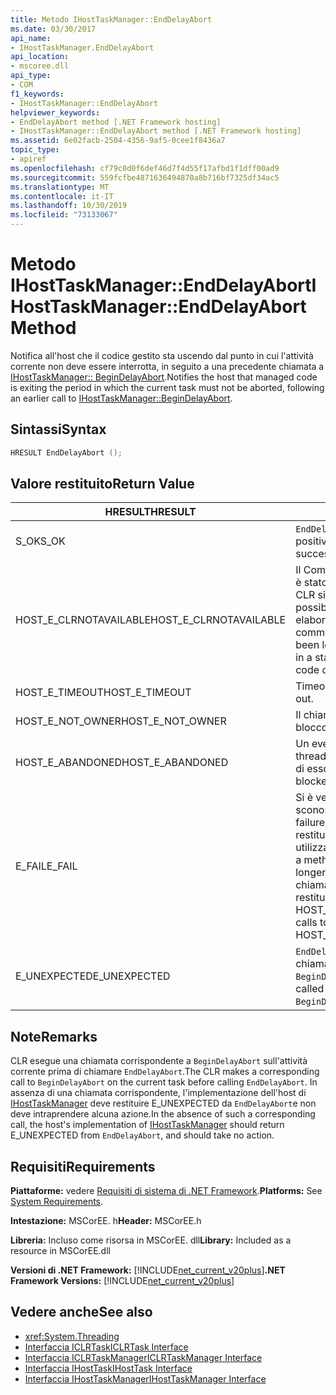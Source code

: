 ```yaml
---
title: Metodo IHostTaskManager::EndDelayAbort
ms.date: 03/30/2017
api_name:
- IHostTaskManager.EndDelayAbort
api_location:
- mscoree.dll
api_type:
- COM
f1_keywords:
- IHostTaskManager::EndDelayAbort
helpviewer_keywords:
- EndDelayAbort method [.NET Framework hosting]
- IHostTaskManager::EndDelayAbort method [.NET Framework hosting]
ms.assetid: 6e02facb-2504-4356-9af5-0cee1f8436a7
topic_type:
- apiref
ms.openlocfilehash: cf79c0d0f6def46d7f4d55f17afbd1f1dff00ad9
ms.sourcegitcommit: 559fcfbe4871636494870a8b716bf7325df34ac5
ms.translationtype: MT
ms.contentlocale: it-IT
ms.lasthandoff: 10/30/2019
ms.locfileid: "73133067"
---
```

# <a name="ihosttaskmanagerenddelayabort-method"></a><span data-ttu-id="9e7f1-102">Metodo IHostTaskManager::EndDelayAbort</span><span class="sxs-lookup"><span data-stu-id="9e7f1-102">IHostTaskManager::EndDelayAbort Method</span></span>
<span data-ttu-id="9e7f1-103">Notifica all'host che il codice gestito sta uscendo dal punto in cui l'attività corrente non deve essere interrotta, in seguito a una precedente chiamata a [IHostTaskManager:: BeginDelayAbort](../../../../docs/framework/unmanaged-api/hosting/ihosttaskmanager-begindelayabort-method.md).</span><span class="sxs-lookup"><span data-stu-id="9e7f1-103">Notifies the host that managed code is exiting the period in which the current task must not be aborted, following an earlier call to [IHostTaskManager::BeginDelayAbort](../../../../docs/framework/unmanaged-api/hosting/ihosttaskmanager-begindelayabort-method.md).</span></span>  
  
## <a name="syntax"></a><span data-ttu-id="9e7f1-104">Sintassi</span><span class="sxs-lookup"><span data-stu-id="9e7f1-104">Syntax</span></span>  
  
```cpp  
HRESULT EndDelayAbort ();  
```  
  
## <a name="return-value"></a><span data-ttu-id="9e7f1-105">Valore restituito</span><span class="sxs-lookup"><span data-stu-id="9e7f1-105">Return Value</span></span>  
  
|<span data-ttu-id="9e7f1-106">HRESULT</span><span class="sxs-lookup"><span data-stu-id="9e7f1-106">HRESULT</span></span>|<span data-ttu-id="9e7f1-107">Descrizione</span><span class="sxs-lookup"><span data-stu-id="9e7f1-107">Description</span></span>|  
|-------------|-----------------|  
|<span data-ttu-id="9e7f1-108">S_OK</span><span class="sxs-lookup"><span data-stu-id="9e7f1-108">S_OK</span></span>|<span data-ttu-id="9e7f1-109">`EndDelayAbort` ha restituito un esito positivo.</span><span class="sxs-lookup"><span data-stu-id="9e7f1-109">`EndDelayAbort` returned successfully.</span></span>|  
|<span data-ttu-id="9e7f1-110">HOST_E_CLRNOTAVAILABLE</span><span class="sxs-lookup"><span data-stu-id="9e7f1-110">HOST_E_CLRNOTAVAILABLE</span></span>|<span data-ttu-id="9e7f1-111">Il Common Language Runtime (CLR) non è stato caricato in un processo oppure CLR si trova in uno stato in cui non è possibile eseguire codice gestito o elaborare la chiamata correttamente.</span><span class="sxs-lookup"><span data-stu-id="9e7f1-111">The common language runtime (CLR) has not been loaded into a process, or the CLR is in a state in which it cannot run managed code or process the call successfully.</span></span>|  
|<span data-ttu-id="9e7f1-112">HOST_E_TIMEOUT</span><span class="sxs-lookup"><span data-stu-id="9e7f1-112">HOST_E_TIMEOUT</span></span>|<span data-ttu-id="9e7f1-113">Timeout della chiamata.</span><span class="sxs-lookup"><span data-stu-id="9e7f1-113">The call timed out.</span></span>|  
|<span data-ttu-id="9e7f1-114">HOST_E_NOT_OWNER</span><span class="sxs-lookup"><span data-stu-id="9e7f1-114">HOST_E_NOT_OWNER</span></span>|<span data-ttu-id="9e7f1-115">Il chiamante non è il proprietario del blocco.</span><span class="sxs-lookup"><span data-stu-id="9e7f1-115">The caller does not own the lock.</span></span>|  
|<span data-ttu-id="9e7f1-116">HOST_E_ABANDONED</span><span class="sxs-lookup"><span data-stu-id="9e7f1-116">HOST_E_ABANDONED</span></span>|<span data-ttu-id="9e7f1-117">Un evento è stato annullato mentre un thread bloccato o Fiber era in attesa su di esso.</span><span class="sxs-lookup"><span data-stu-id="9e7f1-117">An event was canceled while a blocked thread or fiber was waiting on it.</span></span>|  
|<span data-ttu-id="9e7f1-118">E_FAIL</span><span class="sxs-lookup"><span data-stu-id="9e7f1-118">E_FAIL</span></span>|<span data-ttu-id="9e7f1-119">Si è verificato un errore irreversibile sconosciuto.</span><span class="sxs-lookup"><span data-stu-id="9e7f1-119">An unknown catastrophic failure occurred.</span></span> <span data-ttu-id="9e7f1-120">Quando un metodo restituisce E_FAIL, CLR non è più utilizzabile all'interno del processo.</span><span class="sxs-lookup"><span data-stu-id="9e7f1-120">When a method returns E_FAIL, the CLR is no longer usable within the process.</span></span> <span data-ttu-id="9e7f1-121">Le chiamate successive ai metodi di hosting restituiscono HOST_E_CLRNOTAVAILABLE.</span><span class="sxs-lookup"><span data-stu-id="9e7f1-121">Subsequent calls to hosting methods return HOST_E_CLRNOTAVAILABLE.</span></span>|  
|<span data-ttu-id="9e7f1-122">E_UNEXPECTED</span><span class="sxs-lookup"><span data-stu-id="9e7f1-122">E_UNEXPECTED</span></span>|<span data-ttu-id="9e7f1-123">`EndDelayAbort` stata chiamata senza una chiamata corrispondente a `BeginDelayAbort`.</span><span class="sxs-lookup"><span data-stu-id="9e7f1-123">`EndDelayAbort` was called without a corresponding call to `BeginDelayAbort`.</span></span>|  
  
## <a name="remarks"></a><span data-ttu-id="9e7f1-124">Note</span><span class="sxs-lookup"><span data-stu-id="9e7f1-124">Remarks</span></span>  
 <span data-ttu-id="9e7f1-125">CLR esegue una chiamata corrispondente a `BeginDelayAbort` sull'attività corrente prima di chiamare `EndDelayAbort`.</span><span class="sxs-lookup"><span data-stu-id="9e7f1-125">The CLR makes a corresponding call to `BeginDelayAbort` on the current task before calling `EndDelayAbort`.</span></span> <span data-ttu-id="9e7f1-126">In assenza di una chiamata corrispondente, l'implementazione dell'host di [IHostTaskManager](../../../../docs/framework/unmanaged-api/hosting/ihosttaskmanager-interface.md) deve restituire E_UNEXPECTED da `EndDelayAbort`e non deve intraprendere alcuna azione.</span><span class="sxs-lookup"><span data-stu-id="9e7f1-126">In the absence of such a corresponding call, the host's implementation of [IHostTaskManager](../../../../docs/framework/unmanaged-api/hosting/ihosttaskmanager-interface.md) should return E_UNEXPECTED from `EndDelayAbort`, and should take no action.</span></span>  
  
## <a name="requirements"></a><span data-ttu-id="9e7f1-127">Requisiti</span><span class="sxs-lookup"><span data-stu-id="9e7f1-127">Requirements</span></span>  
 <span data-ttu-id="9e7f1-128">**Piattaforme:** vedere [Requisiti di sistema di .NET Framework](../../../../docs/framework/get-started/system-requirements.md).</span><span class="sxs-lookup"><span data-stu-id="9e7f1-128">**Platforms:** See [System Requirements](../../../../docs/framework/get-started/system-requirements.md).</span></span>  
  
 <span data-ttu-id="9e7f1-129">**Intestazione:** MSCorEE. h</span><span class="sxs-lookup"><span data-stu-id="9e7f1-129">**Header:** MSCorEE.h</span></span>  
  
 <span data-ttu-id="9e7f1-130">**Libreria:** Incluso come risorsa in MSCorEE. dll</span><span class="sxs-lookup"><span data-stu-id="9e7f1-130">**Library:** Included as a resource in MSCorEE.dll</span></span>  
  
 <span data-ttu-id="9e7f1-131">**Versioni di .NET Framework:** [!INCLUDE[net_current_v20plus](../../../../includes/net-current-v20plus-md.md)]</span><span class="sxs-lookup"><span data-stu-id="9e7f1-131">**.NET Framework Versions:** [!INCLUDE[net_current_v20plus](../../../../includes/net-current-v20plus-md.md)]</span></span>  
  
## <a name="see-also"></a><span data-ttu-id="9e7f1-132">Vedere anche</span><span class="sxs-lookup"><span data-stu-id="9e7f1-132">See also</span></span>

- <xref:System.Threading>
- [<span data-ttu-id="9e7f1-133">Interfaccia ICLRTask</span><span class="sxs-lookup"><span data-stu-id="9e7f1-133">ICLRTask Interface</span></span>](../../../../docs/framework/unmanaged-api/hosting/iclrtask-interface.md)
- [<span data-ttu-id="9e7f1-134">Interfaccia ICLRTaskManager</span><span class="sxs-lookup"><span data-stu-id="9e7f1-134">ICLRTaskManager Interface</span></span>](../../../../docs/framework/unmanaged-api/hosting/iclrtaskmanager-interface.md)
- [<span data-ttu-id="9e7f1-135">Interfaccia IHostTask</span><span class="sxs-lookup"><span data-stu-id="9e7f1-135">IHostTask Interface</span></span>](../../../../docs/framework/unmanaged-api/hosting/ihosttask-interface.md)
- [<span data-ttu-id="9e7f1-136">Interfaccia IHostTaskManager</span><span class="sxs-lookup"><span data-stu-id="9e7f1-136">IHostTaskManager Interface</span></span>](../../../../docs/framework/unmanaged-api/hosting/ihosttaskmanager-interface.md)

